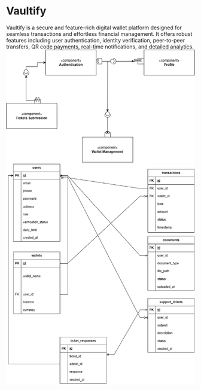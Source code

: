 # Vaultify
Vaultify is a secure and feature-rich digital wallet platform designed for seamless transactions and effortless financial management. It offers robust features including user authentication, identity verification, peer-to-peer transfers, QR code payments, real-time notifications, and detailed analytics.
![Component Diagram](./Component%20Diagram.drawio.png)
![ER diagram](./vaultify%20ER.drawio.png)
